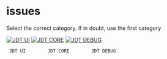 # issues
Select the correct category. If in doubt, use the first category

[![JDT UI](https://user-images.githubusercontent.com/180969/163673542-4d1a8562-df90-4406-8fb9-573f9378acdf.png)](https://github.com/eclipse-jdt/eclipse.jdt.ui/issues/new) 
[![JDT CORE](https://user-images.githubusercontent.com/180969/163673542-4d1a8562-df90-4406-8fb9-573f9378acdf.png)](https://github.com/eclipse-jdt/eclipse.jdt.ui/issues/new)
[![JDT DEBUG](https://user-images.githubusercontent.com/180969/163673542-4d1a8562-df90-4406-8fb9-573f9378acdf.png)](https://github.com/eclipse-jdt/eclipse.jdt.ui/issues/new)

     JDT UI        JDT CORE        JDT DEBUG   


